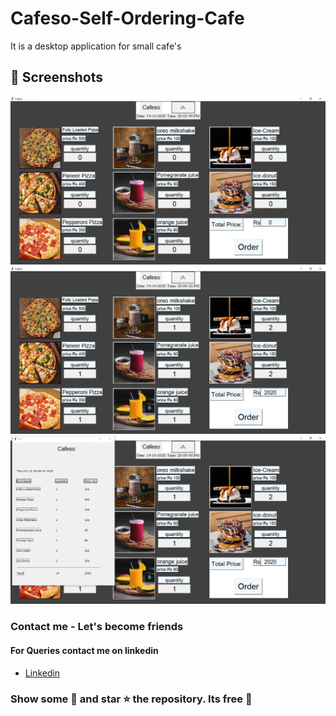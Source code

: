 # Cafeso-Self-Ordering-Cafe
It is a desktop application for small cafe's 
## :camera_flash: Screenshots 
<img src="https://github.com/iamAjayJadhav/Cafeso-Self-Ordering-Cafe/blob/main/Cafeso%20Screenshots/Screenshot%201.png"> 
<img src="https://github.com/iamAjayJadhav/Cafeso-Self-Ordering-Cafe/blob/main/Cafeso%20Screenshots/Screenshot%202.png"> 
<img src="https://github.com/iamAjayJadhav/Cafeso-Self-Ordering-Cafe/blob/main/Cafeso%20Screenshots/Screenshot%203.png"> 

### Contact me - Let's become friends
#### For Queries contact me on linkedin
* [Linkedin](https://www.linkedin.com/in/ajay-jadhav-110882189/)

### Show some :sparkling_heart: and star :star: the repository. Its free :pray:
